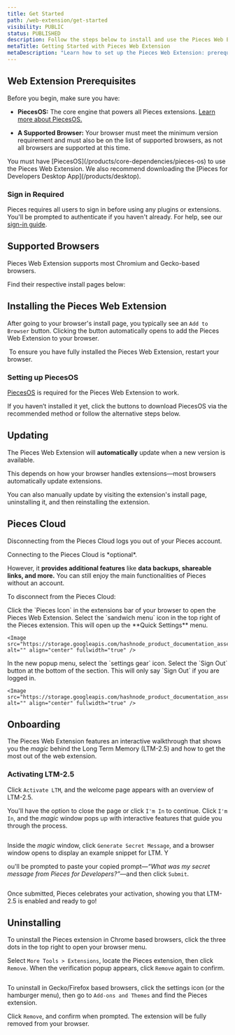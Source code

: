 ```yaml
---
title: Get Started
path: /web-extension/get-started
visibility: PUBLIC
status: PUBLISHED
description: Follow the steps below to install and use the Pieces Web Extension.
metaTitle: Getting Started with Pieces Web Extension
metaDescription: "Learn how to set up the Pieces Web Extension: prerequisites, browser installation, PiecesOS integration, updates, cloud connection, onboarding, and uninstall."
---
```


<pieces-pro-cta />

## Web Extension Prerequisites

Before you begin, make sure you have:

* **PiecesOS:** The core engine that powers all Pieces extensions. <a target="_blank" href="/products/core-dependencies/pieces-os">Learn more about PiecesOS.</a>

* **A Supported Browser:** Your browser must meet the minimum version requirement and must also be on the list of supported browsers, as not all browsers are supported at this time.

<Callout type="info">
  You must have [PiecesOS](/products/core-dependencies/pieces-os) to use the Pieces Web Extension. We also recommend downloading the [Pieces for Developers Desktop App](/products/desktop).
</Callout>

### Sign in Required

Pieces requires all users to sign in before using any plugins or extensions. You'll be prompted to authenticate if you haven't already. For help, see our [sign-in guide](/products/meet-pieces/sign-into-pieces).

## Supported Browsers

Pieces Web Extension supports most Chromium and Gecko-based browsers.

Find their respective install pages below:

<Card title="Chrome" image="https://storage.googleapis.com/hashnode_product_documentation_assets/cdn_migrate_repair/web-extension/chrome.webp" href="https://chrome.google.com/webstore/detail/pieces-save-code-snippets/igbgibhbfonhmjlechmeefimncpekepm" />

<CardGroup cols={2}>
  <Card title="Edge" image="https://storage.googleapis.com/hashnode_product_documentation_assets/cdn_migrate_repair/web-extension/edsge.webp" href="https://microsoftedge.microsoft.com/addons/detail/pieces-save-code-snippet/hglfimcdgonaeeobjckfdabcldfidmim" />

  <Card title="Firefox" image="https://storage.googleapis.com/hashnode_product_documentation_assets/cdn_migrate_repair/web-extension/firefox.webp" href="https://addons.mozilla.org/en-US/firefox/addon/pieces-save-code-from-the-web/" />

  <Card title="Brave" image="https://storage.googleapis.com/hashnode_product_documentation_assets/cdn_migrate_repair/web-extension/brave.webp" href="https://chrome.google.com/webstore/detail/pieces-save-code-snippets/igbgibhbfonhmjlechmeefimncpekepm" />

  <Card title="Opera" image="https://storage.googleapis.com/hashnode_product_documentation_assets/cdn_migrate_repair/web-extension/opera.webp" href="https://chrome.google.com/webstore/detail/pieces-save-code-snippets/igbgibhbfonhmjlechmeefimncpekepm" />
</CardGroup>

## Installing the Pieces Web Extension

After going to your browser's install page, you typically see an `Add to Browser` button. Clicking the button automatically opens to add the Pieces Web Extension to your browser.

<Image src="https://storage.googleapis.com/hashnode_product_documentation_assets/web_extension/get_started/chrome_install_page.png" alt="" align="center" fullwidth="true" />

<Callout type="tip">
  To ensure you have fully installed the Pieces Web Extension, restart your browser.
</Callout>

### Setting up PiecesOS

<a target="_blank" href="/products/core-dependencies/pieces-os">PiecesOS</a> is required for the Pieces Web Extension to work.

If you haven’t installed it yet, click the buttons to download PiecesOS via the recommended method or follow the alternative steps below.

<get-started-install />

## Updating

The Pieces Web Extension will **automatically** update when a new version is available.

<Callout type="alert">
  This depends on how your browser handles extensions—most browsers automatically update extensions.
</Callout>

You can also manually update by visiting the extension's install page, uninstalling it, and then reinstalling the extension.

## Pieces Cloud

Disconnecting from the Pieces Cloud logs you out of your Pieces account.

<Callout type="info">
  Connecting to the Pieces Cloud is *optional*.

  However, it **provides additional features** like **data backups, shareable links, and more.** You can still enjoy the main functionalities of Pieces without an account.
</Callout>

To disconnect from the Pieces Cloud:

<Steps>
  <Step title="Open the Extension">
    Click the `Pieces Icon` in the extensions bar of your browser to open the Pieces Web Extension.
  </Step>

  <Step title="Click the Sandwich Menu Icon">
    Select the `sandwich menu` icon in the top right of the Pieces extension. This will open up the **Quick Settings** menu.

    <Image src="https://storage.googleapis.com/hashnode_product_documentation_assets/web_extension/get_started/hover_over_settings.png" alt="" align="center" fullwidth="true" />
  </Step>

  <Step title="Click Account Settings">
    In the new popup menu, select the `settings gear` icon.
  </Step>

  <Step title="Click Log Out">
    Select the `Sign Out` button at the bottom of the section. This will only say `Sign Out` if you are logged in.

    <Image src="https://storage.googleapis.com/hashnode_product_documentation_assets/web_extension/get_started/sign_out_chrome.png" alt="" align="center" fullwidth="true" />
  </Step>
</Steps>

## Onboarding

The Pieces Web Extension features an interactive walkthrough that shows you the *magic* behind the Long Term Memory (LTM-2.5) and how to get the most out of the web extension.

### Activating LTM-2.5

Click `Activate LTM`, and the welcome page appears with an overview of LTM-2.5.

You'll have the option to close the page or click `I'm In` to continue. Click `I'm In`, and the *magic* window pops up with interactive features that guide you through the process.

<Image src="https://storage.googleapis.com/hashnode_product_documentation_assets/web_extension/get_started/ltm_onboarding.gif" alt="" align="center" fullwidth="true" />

Inside the *magic* window, click `Generate Secret Message`, and a browser window opens to display an example snippet for LTM. Y

ou'll be prompted to paste your copied prompt—*“What was my secret message from Pieces for Developers?”*—and then click `Submit`.

<Image src="https://storage.googleapis.com/hashnode_product_documentation_assets/web_extension/get_started/successful_onboarding.png" alt="" align="center" fullwidth="true" />

Once submitted, Pieces celebrates your activation, showing you that LTM-2.5 is enabled and ready to go!

## Uninstalling

To uninstall the Pieces extension in Chrome based browsers, click the three dots in the top right to open your browser menu.

Select `More Tools > Extensions`, locate the Pieces extension, then click `Remove`. When the verification popup appears, click `Remove` again to confirm.

<Image src="https://storage.googleapis.com/hashnode_product_documentation_assets/web_extension/get_started/remove_from_chrome.png" alt="" align="center" fullwidth="true" />

To uninstall in Gecko/Firefox based browsers, click the settings icon (or the hamburger menu), then go to `Add-ons and Themes` and find the Pieces extension.

Click `Remove`, and confirm when prompted. The extension will be fully removed from your browser.